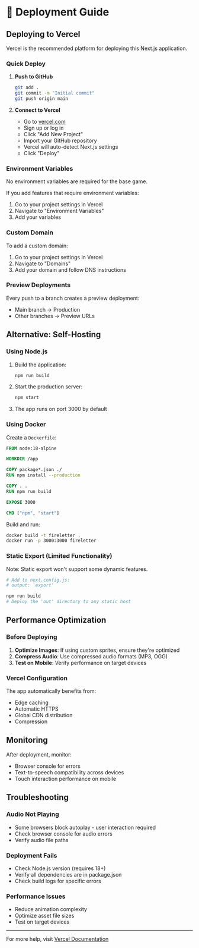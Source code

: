 # 🚀 Deployment Guide

## Deploying to Vercel

Vercel is the recommended platform for deploying this Next.js application.

### Quick Deploy

1. **Push to GitHub**
   ```bash
   git add .
   git commit -m "Initial commit"
   git push origin main
   ```

2. **Connect to Vercel**
   - Go to [vercel.com](https://vercel.com)
   - Sign up or log in
   - Click "Add New Project"
   - Import your GitHub repository
   - Vercel will auto-detect Next.js settings
   - Click "Deploy"

### Environment Variables

No environment variables are required for the base game.

If you add features that require environment variables:
1. Go to your project settings in Vercel
2. Navigate to "Environment Variables"
3. Add your variables

### Custom Domain

To add a custom domain:
1. Go to your project settings in Vercel
2. Navigate to "Domains"
3. Add your domain and follow DNS instructions

### Preview Deployments

Every push to a branch creates a preview deployment:
- Main branch → Production
- Other branches → Preview URLs

## Alternative: Self-Hosting

### Using Node.js

1. Build the application:
   ```bash
   npm run build
   ```

2. Start the production server:
   ```bash
   npm start
   ```

3. The app runs on port 3000 by default

### Using Docker

Create a `Dockerfile`:

```dockerfile
FROM node:18-alpine

WORKDIR /app

COPY package*.json ./
RUN npm install --production

COPY . .
RUN npm run build

EXPOSE 3000

CMD ["npm", "start"]
```

Build and run:
```bash
docker build -t fireletter .
docker run -p 3000:3000 fireletter
```

### Static Export (Limited Functionality)

Note: Static export won't support some dynamic features.

```bash
# Add to next.config.js:
# output: 'export'

npm run build
# Deploy the 'out' directory to any static host
```

## Performance Optimization

### Before Deploying

1. **Optimize Images**: If using custom sprites, ensure they're optimized
2. **Compress Audio**: Use compressed audio formats (MP3, OGG)
3. **Test on Mobile**: Verify performance on target devices

### Vercel Configuration

The app automatically benefits from:
- Edge caching
- Automatic HTTPS
- Global CDN distribution
- Compression

## Monitoring

After deployment, monitor:
- Browser console for errors
- Text-to-speech compatibility across devices
- Touch interaction performance on mobile

## Troubleshooting

### Audio Not Playing
- Some browsers block autoplay - user interaction required
- Check browser console for audio errors
- Verify audio file paths

### Deployment Fails
- Check Node.js version (requires 18+)
- Verify all dependencies are in package.json
- Check build logs for specific errors

### Performance Issues
- Reduce animation complexity
- Optimize asset file sizes
- Test on target devices

---

For more help, visit [Vercel Documentation](https://vercel.com/docs)

